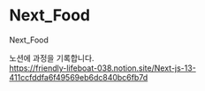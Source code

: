 # Next_Food
Next_Food

노션에 과정을 기록합니다.
<br>
https://friendly-lifeboat-038.notion.site/Next-js-13-411ccfddfa6f49569eb6dc840bc6fb7d
